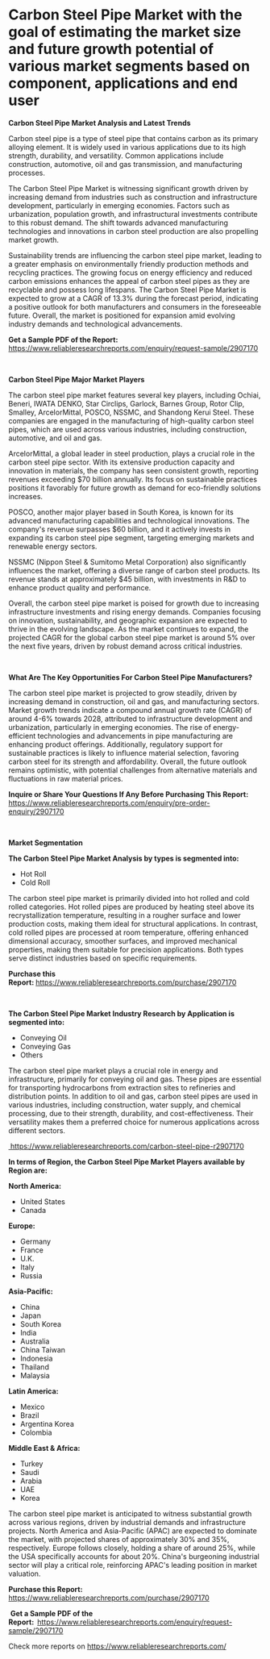 <p><h1>Carbon Steel Pipe Market with the goal of estimating the market size and future growth potential of various market segments based on component, applications and end user</h1></p><p><strong>Carbon Steel Pipe Market Analysis and Latest Trends</strong></p>
<p><p>Carbon steel pipe is a type of steel pipe that contains carbon as its primary alloying element. It is widely used in various applications due to its high strength, durability, and versatility. Common applications include construction, automotive, oil and gas transmission, and manufacturing processes. </p><p>The Carbon Steel Pipe Market is witnessing significant growth driven by increasing demand from industries such as construction and infrastructure development, particularly in emerging economies. Factors such as urbanization, population growth, and infrastructural investments contribute to this robust demand. The shift towards advanced manufacturing technologies and innovations in carbon steel production are also propelling market growth.</p><p>Sustainability trends are influencing the carbon steel pipe market, leading to a greater emphasis on environmentally friendly production methods and recycling practices. The growing focus on energy efficiency and reduced carbon emissions enhances the appeal of carbon steel pipes as they are recyclable and possess long lifespans. The Carbon Steel Pipe Market is expected to grow at a CAGR of 13.3% during the forecast period, indicating a positive outlook for both manufacturers and consumers in the foreseeable future. Overall, the market is positioned for expansion amid evolving industry demands and technological advancements.</p></p>
<p><strong>Get a Sample PDF of the Report:&nbsp;</strong> <a href="https://www.reliableresearchreports.com/enquiry/request-sample/2907170?utm_campaign=2395&utm_medium=2&utm_source=Github&utm_content=ia&utm_term=12032025&utm_id=carbon-steel-pipe">https://www.reliableresearchreports.com/enquiry/request-sample/2907170</a></p>
<p>&nbsp;</p>
<p><strong>Carbon Steel Pipe Major Market Players</strong></p>
<p><p>The carbon steel pipe market features several key players, including Ochiai, Beneri, IWATA DENKO, Star Circlips, Garlock, Barnes Group, Rotor Clip, Smalley, ArcelorMittal, POSCO, NSSMC, and Shandong Kerui Steel. These companies are engaged in the manufacturing of high-quality carbon steel pipes, which are used across various industries, including construction, automotive, and oil and gas.</p><p>ArcelorMittal, a global leader in steel production, plays a crucial role in the carbon steel pipe sector. With its extensive production capacity and innovation in materials, the company has seen consistent growth, reporting revenues exceeding $70 billion annually. Its focus on sustainable practices positions it favorably for future growth as demand for eco-friendly solutions increases.</p><p>POSCO, another major player based in South Korea, is known for its advanced manufacturing capabilities and technological innovations. The company's revenue surpasses $60 billion, and it actively invests in expanding its carbon steel pipe segment, targeting emerging markets and renewable energy sectors. </p><p>NSSMC (Nippon Steel & Sumitomo Metal Corporation) also significantly influences the market, offering a diverse range of carbon steel products. Its revenue stands at approximately $45 billion, with investments in R&D to enhance product quality and performance.</p><p>Overall, the carbon steel pipe market is poised for growth due to increasing infrastructure investments and rising energy demands. Companies focusing on innovation, sustainability, and geographic expansion are expected to thrive in the evolving landscape. As the market continues to expand, the projected CAGR for the global carbon steel pipe market is around 5% over the next five years, driven by robust demand across critical industries.</p></p>
<p>&nbsp;</p>
<p><strong>What Are The Key Opportunities For Carbon Steel Pipe Manufacturers?</strong></p>
<p><p>The carbon steel pipe market is projected to grow steadily, driven by increasing demand in construction, oil and gas, and manufacturing sectors. Market growth trends indicate a compound annual growth rate (CAGR) of around 4-6% towards 2028, attributed to infrastructure development and urbanization, particularly in emerging economies. The rise of energy-efficient technologies and advancements in pipe manufacturing are enhancing product offerings. Additionally, regulatory support for sustainable practices is likely to influence material selection, favoring carbon steel for its strength and affordability. Overall, the future outlook remains optimistic, with potential challenges from alternative materials and fluctuations in raw material prices.</p></p>
<p><strong>Inquire or Share Your Questions If Any Before Purchasing This Report:</strong> <a href="https://www.reliableresearchreports.com/enquiry/pre-order-enquiry/2907170?utm_campaign=2395&utm_medium=2&utm_source=Github&utm_content=ia&utm_term=12032025&utm_id=carbon-steel-pipe">https://www.reliableresearchreports.com/enquiry/pre-order-enquiry/2907170</a></p>
<p>&nbsp;</p>
<p><strong>Market Segmentation</strong></p>
<p><strong>The Carbon Steel Pipe Market Analysis by types is segmented into:</strong></p>
<p><ul><li>Hot Roll</li><li>Cold Roll</li></ul></p>
<p><p>The carbon steel pipe market is primarily divided into hot rolled and cold rolled categories. Hot rolled pipes are produced by heating steel above its recrystallization temperature, resulting in a rougher surface and lower production costs, making them ideal for structural applications. In contrast, cold rolled pipes are processed at room temperature, offering enhanced dimensional accuracy, smoother surfaces, and improved mechanical properties, making them suitable for precision applications. Both types serve distinct industries based on specific requirements.</p></p>
<p><strong>Purchase this Report:&nbsp;</strong><a href="https://www.reliableresearchreports.com/purchase/2907170?utm_campaign=2395&utm_medium=2&utm_source=Github&utm_content=ia&utm_term=12032025&utm_id=carbon-steel-pipe">https://www.reliableresearchreports.com/purchase/2907170</a></p>
<p>&nbsp;</p>
<p><strong>The Carbon Steel Pipe Market Industry Research by Application is segmented into:</strong></p>
<p><ul><li>Conveying Oil</li><li>Conveying Gas</li><li>Others</li></ul></p>
<p><p>The carbon steel pipe market plays a crucial role in energy and infrastructure, primarily for conveying oil and gas. These pipes are essential for transporting hydrocarbons from extraction sites to refineries and distribution points. In addition to oil and gas, carbon steel pipes are used in various industries, including construction, water supply, and chemical processing, due to their strength, durability, and cost-effectiveness. Their versatility makes them a preferred choice for numerous applications across different sectors.</p></p>
<p><a href="https://www.reliableresearchreports.com/carbon-steel-pipe-r2907170?utm_campaign=2395&utm_medium=2&utm_source=Github&utm_content=ia&utm_term=12032025&utm_id=carbon-steel-pipe">&nbsp;https://www.reliableresearchreports.com/carbon-steel-pipe-r2907170</a></p>
<p><strong>In terms of Region, the Carbon Steel Pipe Market Players available by Region are:</strong></p>
<p>
    <p> <strong> North America: </strong>
        <ul>
            <li>United States</li>
            <li>Canada</li>
        </ul>
        </p> 
    <p> <strong> Europe: </strong>
        <ul>
            <li>Germany</li>
            <li>France</li>
            <li>U.K.</li>
            <li>Italy</li>
            <li>Russia</li>
        </ul>
        </p> 
    <p> <strong> Asia-Pacific: </strong>
        <ul>
            <li>China</li>
            <li>Japan</li>
            <li>South Korea</li>
            <li>India</li>
            <li>Australia</li>
            <li>China Taiwan</li>
            <li>Indonesia</li>
            <li>Thailand</li>
            <li>Malaysia</li>
        </ul>
        </p> 
    <p> <strong> Latin America: </strong>
        <ul>
            <li>Mexico</li>
            <li>Brazil</li>
            <li>Argentina Korea</li>
            <li>Colombia</li>
        </ul>
        </p> 
    <p> <strong> Middle East & Africa: </strong>
        <ul>
            <li>Turkey</li>
            <li>Saudi</li>
            <li>Arabia</li>
            <li>UAE</li>
            <li>Korea</li>
        </ul>
    </p>
    </p>
<p><p>The carbon steel pipe market is anticipated to witness substantial growth across various regions, driven by industrial demands and infrastructure projects. North America and Asia-Pacific (APAC) are expected to dominate the market, with projected shares of approximately 30% and 35%, respectively. Europe follows closely, holding a share of around 25%, while the USA specifically accounts for about 20%. China's burgeoning industrial sector will play a critical role, reinforcing APAC's leading position in market valuation.</p></p>
<p><strong>Purchase this Report: </strong><a href="https://www.reliableresearchreports.com/purchase/2907170?utm_campaign=2395&utm_medium=2&utm_source=Github&utm_content=ia&utm_term=12032025&utm_id=carbon-steel-pipe">https://www.reliableresearchreports.com/purchase/2907170</a></p>
<p>&nbsp;<strong>Get a Sample PDF of the Report:&nbsp;&nbsp;</strong><a href="https://www.reliableresearchreports.com/enquiry/request-sample/2907170?utm_campaign=2395&utm_medium=2&utm_source=Github&utm_content=ia&utm_term=12032025&utm_id=carbon-steel-pipe">https://www.reliableresearchreports.com/enquiry/request-sample/2907170</a></p>
<p><strong></strong></p>
<p>Check more reports on <a href="https://www.reliableresearchreports.com/?utm_campaign=2395&utm_medium=2&utm_source=Github&utm_content=ia&utm_term=12032025&utm_id=carbon-steel-pipe">https://www.reliableresearchreports.com/</a></p>